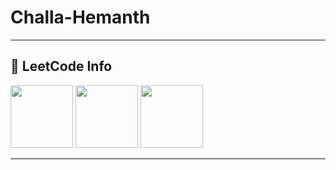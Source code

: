 # Challa-Hemanth
---

## 🏅 LeetCode Info
<p align="left">
  <img src="https://leetcode.com/medal/?showImg=0&id=6073154&isLevel=false" height="100"/>
  <img src="https://leetcode.com/medal/?showImg=0&id=4774762&isLevel=false" height="100"/>
  <img src= "https://leetcode.com/medal/?showImg=0&id=4822638&isLevel=false" height="100"/>
</p>

---
